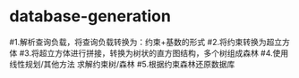 # database-generation

#1.解析查询负载，将查询负载转换为：约束+基数的形式
#2.将约束转换为超立方体
#3.将超立方体进行拼接，转换为树状的直方图结构，多个树组成森林
#4.使用线性规划/其他方法 求解约束树/森林
#5.根据约束森林还原数据库

